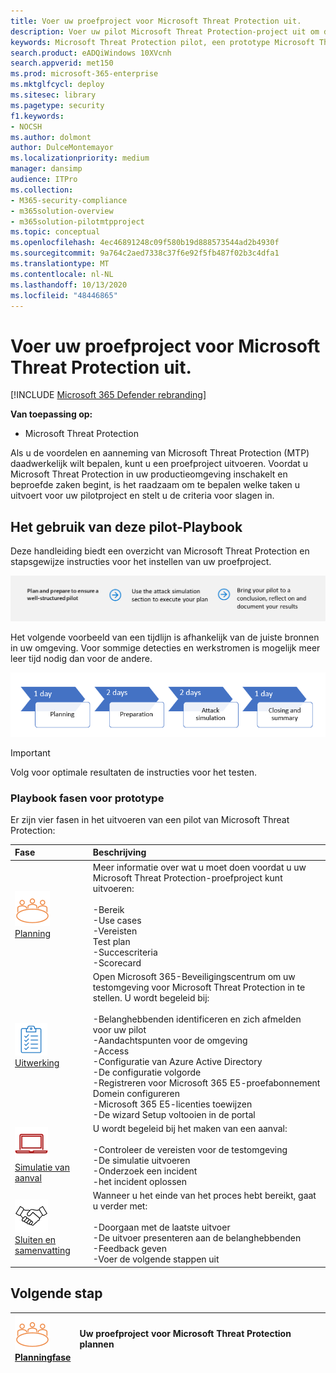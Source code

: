 ```yaml
---
title: Voer uw proefproject voor Microsoft Threat Protection uit.
description: Voer uw pilot Microsoft Threat Protection-project uit om de voordelen en aanneming van Microsoft Threat Protection (MTP) te bepalen.
keywords: Microsoft Threat Protection pilot, een prototype Microsoft Threat Protection-project, Microsoft Threat Protection evalueren in productie, Microsoft Threat Protection pilotproject, Cyber beveiliging, geavanceerde permanente bedreiging, beveiliging van uw organisatie, apparaten, apparaat, identiteit, gebruikers, gegevens, toepassingen, incidenten, geautomatiseerd onderzoek en herstel, geavanceerde jacht
search.product: eADQiWindows 10XVcnh
search.appverid: met150
ms.prod: microsoft-365-enterprise
ms.mktglfcycl: deploy
ms.sitesec: library
ms.pagetype: security
f1.keywords:
- NOCSH
ms.author: dolmont
author: DulceMontemayor
ms.localizationpriority: medium
manager: dansimp
audience: ITPro
ms.collection:
- M365-security-compliance
- m365solution-overview
- m365solution-pilotmtpproject
ms.topic: conceptual
ms.openlocfilehash: 4ec46891248c09f580b19d888573544ad2b4930f
ms.sourcegitcommit: 9a764c2aed7338c37f6e92f5fb487f02b3c4dfa1
ms.translationtype: MT
ms.contentlocale: nl-NL
ms.lasthandoff: 10/13/2020
ms.locfileid: "48446865"
---
```

# <a name="run-your-pilot-microsoft-threat-protection-project"></a>Voer uw proefproject voor Microsoft Threat Protection uit. 

[!INCLUDE [Microsoft 365 Defender rebranding](../includes/microsoft-defender.md)]


**Van toepassing op:**
- Microsoft Threat Protection

Als u de voordelen en aanneming van Microsoft Threat Protection (MTP) daadwerkelijk wilt bepalen, kunt u een proefproject uitvoeren. Voordat u Microsoft Threat Protection in uw productieomgeving inschakelt en beproefde zaken begint, is het raadzaam om te bepalen welke taken u uitvoert voor uw pilotproject en stelt u de criteria voor slagen in. 


## <a name="how-to-use-this-pilot-playbook"></a>Het gebruik van deze pilot-Playbook

Deze handleiding biedt een overzicht van Microsoft Threat Protection en stapsgewijze instructies voor het instellen van uw proefproject. 

![Fasen in de proefwerken met Microsoft Threat Protection](../../media/pilotphases.png)

Het volgende voorbeeld van een tijdlijn is afhankelijk van de juiste bronnen in uw omgeving. Voor sommige detecties en werkstromen is mogelijk meer leer tijd nodig dan voor de andere.

![Voorbeeld van een tijdlijn met een Microsoft Threat Protection-proef](../../media/pilotimeline.png)

>[!IMPORTANT]
>Volg voor optimale resultaten de instructies voor het testen.


### <a name="pilot-playbook-phases"></a>Playbook fasen voor prototype 

Er zijn vier fasen in het uitvoeren van een pilot van Microsoft Threat Protection:

|Fase | Beschrijving | 
|:-------|:-----|
| ![Planning](../../media/mtp/plan.png)<br>[Planning](mtp-pilot-plan.md)| Meer informatie over wat u moet doen voordat u uw Microsoft Threat Protection-proefproject kunt uitvoeren: <br><br>-Bereik <br> -Use cases <br>-Vereisten <br>Test plan <br> -Succescriteria <br> -Scorecard 
| ![Uitwerking](../../media/mtp/prep.png) <br>[Uitwerking](mtp-evaluation.md)|  Open Microsoft 365-Beveiligingscentrum om uw testomgeving voor Microsoft Threat Protection in te stellen. U wordt begeleid bij:<br><br>-Belanghebbenden identificeren en zich afmelden voor uw pilot <br> -Aandachtspunten voor de omgeving <br>-Access <br>-Configuratie van Azure Active Directory <br> -De configuratie volgorde <br> -Registreren voor Microsoft 365 E5-proefabonnement <br> Domein configureren <br>-Microsoft 365 E5-licenties toewijzen <br> -De wizard Setup voltooien in de portal|
| ![Simulatie van aanval](../../media/mtp/run-sim.png) <br>[Simulatie van aanval](mtp-pilot-simulate.md) | U wordt begeleid bij het maken van een aanval:<br><br>-Controleer de vereisten voor de testomgeving <br>-De simulatie uitvoeren <br>-Onderzoek een incident <br>-het incident oplossen 
| ![Sluiten en samenvatting](../../media/mtp/close.png) <br>[Sluiten en samenvatting](mtp-pilot-close.md) | Wanneer u het einde van het proces hebt bereikt, gaat u verder met:<br><br>-Doorgaan met de laatste uitvoer<br>-De uitvoer presenteren aan de belanghebbenden <br>-Feedback geven <br>-Voer de volgende stappen uit 

## <a name="next-step"></a>Volgende stap
|![Planningfase](../../media/mtp/plan.png) <br>[Planningfase](mtp-pilot-plan.md) | Uw proefproject voor Microsoft Threat Protection plannen 
|:-------|:-----|
